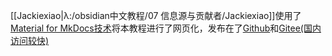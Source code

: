 [[Jackiexiao|λ:/obsidian中文教程/07 信息源与贡献者/Jackiexiao]]使用了[Material for MkDocs技术](https://squidfunk.github.io/mkdocs-material/)将本教程进行了网页化，发布在了[Github](https://jackiexiao.github.io/obsidian-chinese-help/)和[Gitee(国内访问较快)](http://jackiegeek.gitee.io/obsidian-chinese-help/)

